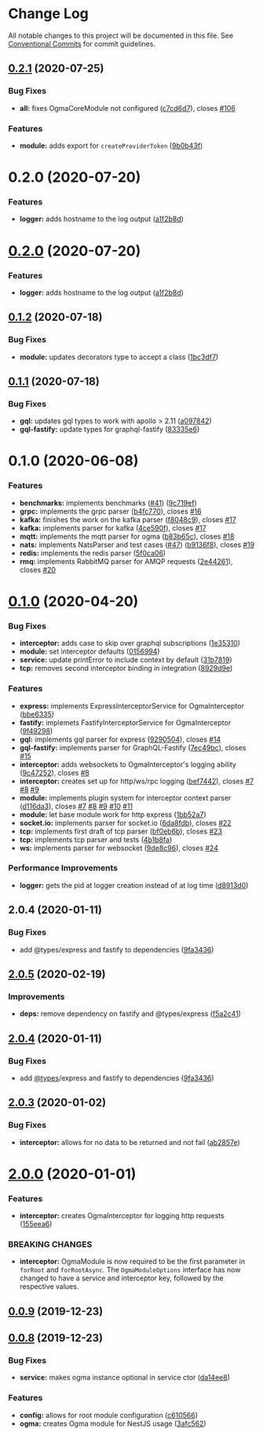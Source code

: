 # Change Log

All notable changes to this project will be documented in this file. See [Conventional Commits](https://conventionalcommits.org) for commit guidelines.

## [0.2.1](https://github.com/jmcdo29/ogma/compare/v0.1.2...v0.2.1) (2020-07-25)

### Bug Fixes

- **all:** fixes OgmaCoreModule not configured ([c7cd6d7](https://github.com/jmcdo29/ogma/commit/c7cd6d75340e4520153c57e9bd49b4f675292874)), closes [#106](https://github.com/jmcdo29/ogma/issues/106)

### Features

- **module:** adds export for `createProviderToken` ([9b0b43f](https://github.com/jmcdo29/ogma/commit/9b0b43f75030cdf9f071c17493a37f4809c18061))

# 0.2.0 (2020-07-20)

### Features

- **logger:** adds hostname to the log output ([a1f2b8d](https://github.com/jmcdo29/ogma/commit/a1f2b8d0e09ab625143c610781849bfd90fdefc4))

# [0.2.0](https://github.com/jmcdo29/ogma/compare/v0.1.2...v0.2.0) (2020-07-20)

### Features

- **logger:** adds hostname to the log output ([a1f2b8d](https://github.com/jmcdo29/ogma/commit/a1f2b8d0e09ab625143c610781849bfd90fdefc4))

## [0.1.2](https://github.com/jmcdo29/ogma/compare/v0.1.1...v0.1.2) (2020-07-18)

### Bug Fixes

- **module:** updates decorators type to accept a class ([1bc3df7](https://github.com/jmcdo29/ogma/commit/1bc3df76ba5f4d66752cd44ab8c34b72843f3292))

## [0.1.1](https://github.com/jmcdo29/ogma/compare/v0.1.0...v0.1.1) (2020-07-18)

### Bug Fixes

- **gql:** updates gql types to work with apollo > 2.11 ([a097842](https://github.com/jmcdo29/ogma/commit/a097842cafdf71a45132c99fe9df2515e41d8c5e))
- **gql-fastify:** update types for graphql-fastify ([83335e6](https://github.com/jmcdo29/ogma/commit/83335e6d7553f1ec48e10fe6b67106633cae6538))

# 0.1.0 (2020-06-08)

### Features

- **benchmarks:** implements benchmarks ([#41](https://github.com/jmcdo29/ogma/issues/41)) ([9c719ef](https://github.com/jmcdo29/ogma/commit/9c719efea0bbd23a03c9f48d76a57dae946b0a8a))
- **grpc:** implements the grpc parser ([b4fc770](https://github.com/jmcdo29/ogma/commit/b4fc770f990e869026ff7ca758e184efa31f4cb1)), closes [#16](https://github.com/jmcdo29/ogma/issues/16)
- **kafka:** finishes the work on the kafka parser ([f8048c9](https://github.com/jmcdo29/ogma/commit/f8048c9ad72ac991cc337dbc850b9ae19a3a3f06)), closes [#17](https://github.com/jmcdo29/ogma/issues/17)
- **kafka:** implements parser for kafka ([4ce590f](https://github.com/jmcdo29/ogma/commit/4ce590f93202b857f9b4d3834c903d5cc122655c)), closes [#17](https://github.com/jmcdo29/ogma/issues/17)
- **mqtt:** implements the mqtt parser for ogma ([b83b65c](https://github.com/jmcdo29/ogma/commit/b83b65c3de1f9bff78537fb8d14ce2a3222a6587)), closes [#18](https://github.com/jmcdo29/ogma/issues/18)
- **nats:** implements NatsParser and test cases ([#47](https://github.com/jmcdo29/ogma/issues/47)) ([b9136f8](https://github.com/jmcdo29/ogma/commit/b9136f8e8cd1e024e0d3a0052c5c93d0ad58215f)), closes [#19](https://github.com/jmcdo29/ogma/issues/19)
- **redis:** implements the redis parser ([5f0ca06](https://github.com/jmcdo29/ogma/commit/5f0ca064ae13237348c548fc6bb7afccbeced836))
- **rmq:** implements RabbitMQ parser for AMQP requests ([2e44261](https://github.com/jmcdo29/ogma/commit/2e4426140d54d75dc1a68fa72c7bf251484635f3)), closes [#20](https://github.com/jmcdo29/ogma/issues/20)

# [0.1.0](https://github.com/jmcdo29/ogma/compare/v2.0.2...v0.1.0) (2020-04-20)

### Bug Fixes

- **interceptor:** adds case to skip over graphql subscriptions ([1e35310](https://github.com/jmcdo29/ogma/commit/1e35310dcc4f123e6768983779f009340bb9d96e))
- **module:** set interceptor defaults ([0156994](https://github.com/jmcdo29/ogma/commit/0156994f1561dab5a56d293d34e761685a9f332c))
- **service:** update printError to include context by default ([31b7819](https://github.com/jmcdo29/ogma/commit/31b7819faf5782d201f8178027b955d9b7a17e49))
- **tcp:** removes second interceptor binding in integration ([8929d9e](https://github.com/jmcdo29/ogma/commit/8929d9e9495a3e23e5e532055367c1bf004121b2))

### Features

- **express:** implements ExpressInterceptorService for OgmaInterceptor ([bbe6335](https://github.com/jmcdo29/ogma/commit/bbe633560022f21b4775c5dc060a4b015d8873b0))
- **fastify:** implemets FastifyInterceptorService for OgmaInterceptor ([9f49298](https://github.com/jmcdo29/ogma/commit/9f49298f3ab68fcfa6eda2d6abe93eb2ed33294c))
- **gql:** implements gql parser for express ([9290504](https://github.com/jmcdo29/ogma/commit/9290504171b32319c73e1ee84c969ef9947a1172)), closes [#14](https://github.com/jmcdo29/ogma/issues/14)
- **gql-fastify:** implements parser for GraphQL-Fastify ([7ec49bc](https://github.com/jmcdo29/ogma/commit/7ec49bc65540ef4ac59a5ba33ab32ad0bdcc9b7a)), closes [#15](https://github.com/jmcdo29/ogma/issues/15)
- **interceptor:** adds websockets to OgmaInterceptor's logging ability ([9c47252](https://github.com/jmcdo29/ogma/commit/9c472529705b700c3a7ab7ed4f5425fef5b727d3)), closes [#8](https://github.com/jmcdo29/ogma/issues/8)
- **interceptor:** creates set up for http/ws/rpc logging ([bef7442](https://github.com/jmcdo29/ogma/commit/bef7442e27127f194d350228544756fbe13afb73)), closes [#7](https://github.com/jmcdo29/ogma/issues/7) [#8](https://github.com/jmcdo29/ogma/issues/8) [#9](https://github.com/jmcdo29/ogma/issues/9)
- **module:** implements plugin system for interceptor context parser ([d116da3](https://github.com/jmcdo29/ogma/commit/d116da3c0512909e08ddd2a22960a30937bf4bad)), closes [#7](https://github.com/jmcdo29/ogma/issues/7) [#8](https://github.com/jmcdo29/ogma/issues/8) [#9](https://github.com/jmcdo29/ogma/issues/9) [#10](https://github.com/jmcdo29/ogma/issues/10) [#11](https://github.com/jmcdo29/ogma/issues/11)
- **module:** let base module work for http express ([1bb52a7](https://github.com/jmcdo29/ogma/commit/1bb52a7fa562121f897b03109dfaf8d3b4e5b385))
- **socket.io:** implements parser for socket.io ([6da8fdb](https://github.com/jmcdo29/ogma/commit/6da8fdb79a57bb7639f2330df73743b2e63cc95f)), closes [#22](https://github.com/jmcdo29/ogma/issues/22)
- **tcp:** implements first draft of tcp parser ([bf0eb6b](https://github.com/jmcdo29/ogma/commit/bf0eb6b5ce27a30725f04ed341d21d157ad8e46f)), closes [#23](https://github.com/jmcdo29/ogma/issues/23)
- **tcp:** implements tcp parser and tests ([4b1b8fa](https://github.com/jmcdo29/ogma/commit/4b1b8faaf440fca690766434d68e2014465aa58e))
- **ws:** implements parser for websocket ([9de8c96](https://github.com/jmcdo29/ogma/commit/9de8c96ab1b71ca56e73613e2379a6df98187203)), closes [#24](https://github.com/jmcdo29/ogma/issues/24)

### Performance Improvements

- **logger:** gets the pid at logger creation instead of at log time ([d8913d0](https://github.com/jmcdo29/ogma/commit/d8913d0905253df2694ca1c542ee96bdf7fcf81a))

## 2.0.4 (2020-01-11)

### Bug Fixes

- add @types/express and fastify to dependencies ([9fa3436](https://github.com/jmcdo29/ogma/commit/9fa3436584a43933043e57dd923489d27210fbb3))

<a name="2.0.5"></a>

## [2.0.5](https://github.com/jmcdo29/nestjs-ogma/compare/2.0.4...2.0.5) (2020-02-19)

### Improvements

- **deps:** remove dependency on fastify and @types/express ([f5a2c41](https://github.com/jmcdo29/nestjs-ogma/commit/f5a2c41))

<a name="2.0.4"></a>

## [2.0.4](https://github.com/jmcdo29/nestjs-ogma/compare/v2.0.2...v2.0.4) (2020-01-11)

### Bug Fixes

- add [@types](https://github.com/types)/express and fastify to dependencies ([9fa3436](https://github.com/jmcdo29/nestjs-ogma/commit/9fa3436))

<a name="2.0.3"></a>

## [2.0.3](https://github.com/jmcdo29/nestjs-ogma/compare/v2.0.0...2.0.3) (2020-01-02)

### Bug Fixes

- **interceptor:** allows for no data to be returned and not fail ([ab2857e](https://github.com/jmcdo29/nestjs-ogma/commit/ab2857e))

<a name="2.0.0"></a>

# [2.0.0](https://github.com/jmcdo29/nestjs-ogma/compare/v0.0.9...v2.0.0) (2020-01-01)

### Features

- **interceptor:** creates OgmaInterceptor for logging http requests ([155eea6](https://github.com/jmcdo29/nestjs-ogma/commit/155eea6))

### BREAKING CHANGES

- **interceptor:** OgmaModule is now required to be the first parameter in `forRoot` and `forRootAsync`. The `OgmaModuleOptions` interface has now changed to have a service and interceptor key, followed by the respective values.

<a name="0.0.9"></a>

## [0.0.9](https://github.com/jmcdo29/nestjs-ogma/compare/v0.0.8...v0.0.9) (2019-12-23)

<a name="0.0.8"></a>

## [0.0.8](https://github.com/jmcdo29/nestjs-ogma/compare/3afc562...v0.0.8) (2019-12-23)

### Bug Fixes

- **service:** makes ogma instance optional in service ctor ([da14ee8](https://github.com/jmcdo29/nestjs-ogma/commit/da14ee8))

### Features

- **config:** allows for root module configuration ([c610566](https://github.com/jmcdo29/nestjs-ogma/commit/c610566))
- **ogma:** creates Ogma module for NestJS usage ([3afc562](https://github.com/jmcdo29/nestjs-ogma/commit/3afc562))

